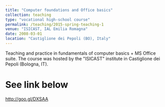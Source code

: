 ```yaml
---
title: "Computer foundations and Office basics"
collection: teaching
type: "vocational high-school course"
permalink: /teaching/2015-spring-teaching-1
venue: "ISICAST, IAL Emilia Romagna"
date: 2008-03-01
location: "Castiglione dei Pepoli (BO), Italy"
---
```


Teaching and practice in fundamentals of computer basics + MS Office suite.
The course was hosted by the "ISICAST" institute in Castiglione dei Pepoli (Bologna, IT).

See link below
======
http://goo.gl/DXSAA
